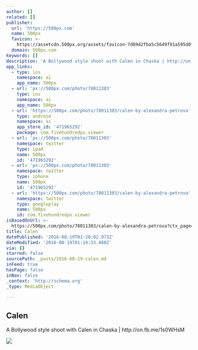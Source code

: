 ```yaml
---
author: []
related: []
publisher:
  url: 'https://500px.com'
  name: 500px
  favicon: >-
    https://assetcdn.500px.org/assets/favicon-7d8942fba5c5649f91a595d0fc749c83.ico
  domain: 500px.com
keywords: []
description: 'A Bollywood style shoot with Calen in Chaska | http://on.fb.me/1s0WHsM'
app_links:
  - type: ios
    namespace: ai
    app_name: 500px
  - url: 'px://500px.com/photo/78011303'
    type: ios
    namespace: ai
    app_name: 500px
  - url: 'https://500px.com/photo/78011303/calen-by-alexandra-petrova'
    type: android
    namespace: ai
    app_store_id: '471965292'
    package: com.fivehundredpx.viewer
  - url: 'px://500px.com/photo/78011303'
    namespace: twitter
    type: ipad
    name: 500px
    id: '471965292'
  - url: 'px://500px.com/photo/78011303'
    namespace: twitter
    type: iphone
    name: 500px
    id: '471965292'
  - url: 'https://500px.com/photo/78011303/calen-by-alexandra-petrova'
    namespace: twitter
    type: googleplay
    name: 500px
    id: com.fivehundredpx.viewer
isBasedOnUrl: >-
  https://500px.com/photo/78011303/calen-by-alexandra-petrova?ctx_page=1&from=user&user_id=37505
title: Calen
datePublished: '2016-08-19T01:20:02.973Z'
dateModified: '2016-08-19T01:19:33.488Z'
via: {}
starred: false
sourcePath: _posts/2016-08-19-calen.md
inFeed: true
hasPage: false
inNav: false
_context: 'http://schema.org'
_type: MediaObject

---
```

<article style=""><h1>Calen</h1><p>A Bollywood style shoot with Calen in Chaska | http://on.fb.me/1s0WHsM</p><img src="https://drscdn.500px.org/photo/78011303/q%3D80_m%3D2000/d54aed0c30acdfaa0ebe948583414bac" /></article>